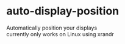 # auto-display-position
Automatically position your displays  
currently only works on Linux using xrandr
